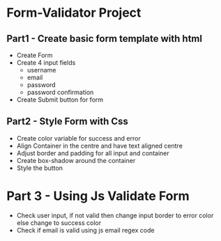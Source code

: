 # Form-Validator Project

## Part1 - Create basic form template with html

* Create Form
* Create 4 input fields
    - username
    - email
    - password
    - password confirmation
* Create Submit button for form

## Part2 - Style Form with Css
* Create color variable for success and error 
* Align Container in the centre and have text aligned centre
* Adjust border and padding for all input and container
* Create box-shadow around the container
* Style the button


# Part 3 - Using Js Validate Form
* Check user input, if not valid then change input border to error color else change to success color
* Check if email is valid using js email regex code
